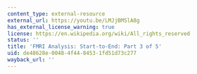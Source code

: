 ```yaml
---
content_type: external-resource
external_url: https://youtu.be/LMJjBMSlA8g
has_external_license_warning: true
license: https://en.wikipedia.org/wiki/All_rights_reserved
status: ''
title: 'FMRI Analysis: Start-to-End: Part 3 of 5'
uid: de48628e-0048-4f44-8453-1fd51d73c277
wayback_url: ''
---
```

